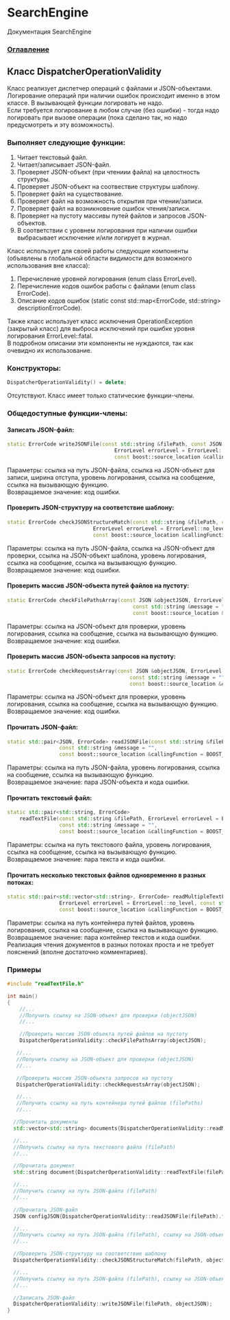 # SearchEngine
Документация SearchEngine

### [Оглавление](../index.md)

## Класс DispatcherOperationValidity
Класс реализует диспетчер операций c файлами и JSON-объектами.\
Логирование операций при наличии ошибок происходит именно в этом классе. В вызывающей функции логировать не надо.\
Если требуется логирование в любом случае (без ошибки) - тогда надо логировать при вызове операции (пока сделано так, но надо предусмотреть и эту возможность).
### Выполняет следующие функции:
1. Читает текстовый файл.
2. Читает/записывает JSON-файл.
5. Проверяет JSON-объект (при чтениии файла) на целостность структуры.
6. Проверяет JSON-объект на соотвествие структуры шаблону.
7. Проверяет файл на существование.
8. Проверяет файл на возможность открытия при чтении/записи.
9. Проверяет файл на возникновение ошибок чтения/записи.
10. Проверяет на пустоту массивы путей файлов и запросов JSON-объектов.
11. В соответствии с уровнем логирования при наличии ошибки выбрасывает исключение и/или логирует в журнал.

Класс использует для своей работы следующие компоненты (объявлены в глобальной области видимости для возможного использования вне класса):
1. Перечисление уровней логирования (enum class ErrorLevel).
2. Перечисление кодов ошибок работы с файлами (enum class ErrorCode).
3. Описание кодов ошибок (static const std::map<ErrorCode, std::string> descriptionErrorCode).

Также класс использует класс исключения OperationException (закрытый класс) для выброса исключений при ошибке уровня логирования ErrorLevel::fatal.\
В подробном описании эти компоненты не нуждаются, так как очевидно их использование.

### Конструкторы:
```cpp
DispatcherOperationValidity() = delete;
```
Отсутствуют. Класс имеет только статические функции-члены. 
### Общедоступные функции-члены:
#### Записать JSON-файл:
```cpp
static ErrorCode writeJSONFile(const std::string &filePath, const JSON &objectJSON, const int formatByWidth = 2,
                                   ErrorLevel errorLevel = ErrorLevel::no_level, const std::string &message = "",
                                   const boost::source_location &callingFunction = BOOST_CURRENT_LOCATION);
```
Параметры: ссылка на путь JSON-файла, ссылка на JSON-объект для записи, ширина отступа, уровень логирования, ссылка на сообщение, ссылка на вызывающую функцию.\
Возвращаемое значение: код ошибки.
#### Проверить JSON-структуру на соответствие шаблону:
```cpp
static ErrorCode checkJSONStructureMatch(const std::string &filePath, const JSON &objectJSON, const JSON &objectJSONTemplate,
                            ErrorLevel errorLevel = ErrorLevel::no_level, const std::string &message = "",
                            const boost::source_location &callingFunction = BOOST_CURRENT_LOCATION);
```
Параметры: ссылка на путь JSON-файла, ссылка на JSON-объект для проверки, ссылка на JSON-объект шаблона, уровень логирования, ссылка на сообщение, ссылка на вызывающую функцию.\
Возвращаемое значение: код ошибки.
#### Проверить массив JSON-объекта путей файлов на пустоту:
```cpp
static ErrorCode checkFilePathsArray(const JSON &objectJSON, ErrorLevel errorLevel = ErrorLevel::no_level,
                                         const std::string &message = "",
                                         const boost::source_location &callingFunction = BOOST_CURRENT_LOCATION);
```
Параметры: ссылка на JSON-объект для проверки, уровень логирования, ссылка на сообщение, ссылка на вызывающую функцию.\
Возвращаемое значение: код ошибки.
#### Проверить массив JSON-объекта запросов на пустоту:
```cpp
static ErrorCode checkRequestsArray(const JSON &objectJSON, ErrorLevel errorLevel = ErrorLevel::no_level,
                                        const std::string &message = "",
                                        const boost::source_location &callingFunction = BOOST_CURRENT_LOCATION);
```
Параметры: ссылка на JSON-объект для проверки, уровень логирования, ссылка на сообщение, ссылка на вызывающую функцию.\
Возвращаемое значение: код ошибки.
#### Прочитать JSON-файл:
```cpp
static std::pair<JSON, ErrorCode> readJSONFile(const std::string &filePath, ErrorLevel errorLevel = ErrorLevel::no_level,
                 const std::string &message = "",
                 const boost::source_location &callingFunction = BOOST_CURRENT_LOCATION);
```
Параметры: ссылка на путь JSON-файла, уровень логирования, ссылка на сообщение, ссылка на вызывающую функцию.\
Возвращаемое значение: пара JSON-объекта и кода ошибки.
#### Прочитать текстовый файл:
```cpp
static std::pair<std::string, ErrorCode>
    readTextFile(const std::string &filePath, ErrorLevel errorLevel = ErrorLevel::no_level,
                 const std::string &message = "",
                 const boost::source_location &callingFunction = BOOST_CURRENT_LOCATION);
```
Параметры: ссылка на путь текстового файла, уровень логирования, ссылка на сообщение, ссылка на вызывающую функцию.\
Возвращаемое значение: пара текста и кода ошибки.
#### Прочитать несколько текстовых файлов одновременно в разных потоках:
```cpp
static std::pair<std::vector<std::string>, ErrorCode> readMultipleTextFiles(const std::vector<std::string>& filePaths,
                 ErrorLevel errorLevel = ErrorLevel::no_level, const std::string &message = "",
                 const boost::source_location &callingFunction = BOOST_CURRENT_LOCATION);
```
Параметры: ссылка на путь контейнера путей файлов, уровень логирования, ссылка на сообщение, ссылка на вызывающую функцию.\
Возвращаемое значение: пара контейнер текстов и кода ошибки.\
Реализация чтения документов в разных потоках проста и не требует пояснений (вполне достаточно комментариев).
### Примеры
```cpp
#include "readTextFile.h"

int main()
{
    //...
    //Получить ссылку на JSON-объект для проверки (objectJSON)
    //...

    //Проверить массив JSON-объекта путей файлов на пустоту
    DispatcherOperationValidity::checkFilePathsArray(objectJSON);

   //...
   //Получить ссылку на JSON-объект для проверки (objectJSON)
   //...

   //Проверить массив JSON-объекта запросов на пустоту
   DispatcherOperationValidity::checkRequestsArray(objectJSON);

   //...
   //Получить ссылку на путь контейнера путей файлов (filePaths)
   //...

  //Прочитать документы
  std::vector<std::string> documents{DispatcherOperationValidity::readMultipleTextFiles(filePaths).first};

  //...
  //Получить ссылку на путь текстового файла (filePath)
  //...

  //Прочитать документ
  std::string document{DispatcherOperationValidity::readTextFile(filePath).first};

  //...
  //Получить ссылку на путь JSON-файла (filePath)
  //...

  //Прочитать JSON-файл
  JSON configJSON{DispatcherOperationValidity::readJSONFile(filePath).first};

  //...
  //Получить ссылку на путь JSON-файла (filePath), ссылку на JSON-объект для проверки (objectJSON), ссылку на JSON-объект шаблона (objectJSONTemplate)
  //...

  //Проверить JSON-структуру на соответствие шаблону
  DispatcherOperationValidity::checkJSONStructureMatch(filePath, objectJSON, objectJSONTemplate);

  //...
  //Получить ссылку на путь JSON-файла (filePath), ссылку на JSON-объект для записи (objectJSON)
  //...

  //Записать JSON-файл
  DispatcherOperationValidity::writeJSONFile(filePath, objectJSON);
}
```
